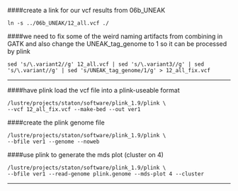 ####create a link for our vcf results from 06b_UNEAK
```
ln -s ../06b_UNEAK/12_all.vcf ./
```
####we need to fix some of the weird naming artifacts from combining in GATK and also change the UNEAK_tag_genome to 1 so it can be processed by plink
```
sed 's/\.variant2//g' 12_all.vcf | sed 's/\.variant3//g' | sed 's/\.variant//g' | sed 's/UNEAK_tag_genome/1/g' > 12_all_fix.vcf
```
---
####have plink load the vcf file into a plink-useable format
```
/lustre/projects/staton/software/plink_1.9/plink \
--vcf 12_all_fix.vcf --make-bed --out ver1
```
####create the plink genome file
```
/lustre/projects/staton/software/plink_1.9/plink \
--bfile ver1 --genome --noweb
```
####use plink to generate the mds plot (cluster on 4)
```
/lustre/projects/staton/software/plink_1.9/plink \
--bfile ver1 --read-genome plink.genome --mds-plot 4 --cluster
```
---
